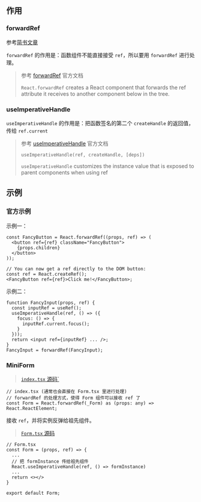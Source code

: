 ## 作用

### forwardRef

参考[简书文章](https://www.jianshu.com/p/bf9f66ac3f9c)

`forwardRef` 的作用是：函数组件不能直接接受 `ref`，所以要用 `forwardRef` 进行处理。
> 参考 [forwardRef](https://reactjs.org/docs/react-api.html#reactforwardref) 官方文档
>
> `React.forwardRef` creates a React component that forwards the ref attribute it receives to another component below in the tree. 

### useImperativeHandle

`useImperativeHandle` 的作用是：把函数签名的第二个 `createHandle` 的返回值，传给 `ref.current`
> 参考 [useImperativeHandle](https://reactjs.org/docs/hooks-reference.html#useimperativehandle) 官方文档
>
> `useImperativeHandle(ref, createHandle, [deps])`
>
> `useImperativeHandle` customizes the instance value that is exposed to parent components when using ref

## 示例

### 官方示例

示例一：
```tsx
const FancyButton = React.forwardRef((props, ref) => (
  <button ref={ref} className="FancyButton">
    {props.children}
  </button>
));

// You can now get a ref directly to the DOM button:
const ref = React.createRef();
<FancyButton ref={ref}>Click me!</FancyButton>;
```

示例二：
```tsx
function FancyInput(props, ref) {
  const inputRef = useRef();
  useImperativeHandle(ref, () => ({
    focus: () => {
      inputRef.current.focus();
    }
  }));
  return <input ref={inputRef} ... />;
}
FancyInput = forwardRef(FancyInput);
```

### MiniForm

> [`index.tsx` 源码`](https://github.com/october-rain/mini-code/blob/master/mini-antd-form/src/component/mini-rc-form/index.tsx)

```tsx
// index.tsx (通常也会直接在 Form.tsx 里进行处理)
// forwardRef 的处理方式，使得 Form 组件可以接收 ref 了
const Form = React.forwardRef(_Form) as (props: any) => React.ReactElement;
```

接收 `ref`，并将实例反弹给祖先组件。
> [`Form.tsx` 源码](https://github.com/october-rain/mini-code/blob/master/mini-antd-form/src/component/mini-rc-form/Form.tsx)

```tsx
// Form.tsx
const Form = (props, ref) => {
  ...
  // 把 formInstance 传给祖先组件
  React.useImperativeHandle(ref, () => formInstance)
  ...
  return <></>
}

export default Form;
```